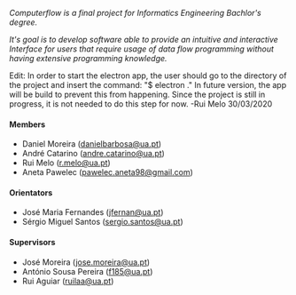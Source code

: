 _Computerflow is a final project for Informatics Engineering Bachlor's degree._

_It's goal is to develop software able to provide an intuitive and interactive Interface for users that require usage of data flow programming without having extensive programming knowledge._

Edit:
In order to start the electron app, the user should go to the directory of the project and insert the command:
"$ electron ."
In future version, the app will be build to prevent this from happening.
Since the project is still in progress, it is not needed to do this step for now.
 -Rui Melo 30/03/2020





#### Members
 - Daniel Moreira (danielbarbosa@ua.pt)
 - André Catarino (andre.catarino@ua.pt)
 - Rui Melo (r.melo@ua.pt)
 - Aneta Pawelec (pawelec.aneta98@gmail.com)

#### Orientators
- José Maria Fernandes (jfernan@ua.pt) 
- Sérgio Miguel Santos (sergio.santos@ua.pt)

#### Supervisors
- José Moreira (jose.moreira@ua.pt)
- António Sousa Pereira (f185@ua.pt)
- Rui Aguiar (ruilaa@ua.pt)
